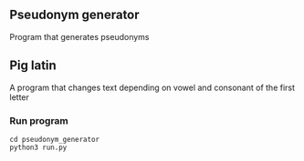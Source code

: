 ## Pseudonym generator
Program that generates pseudonyms
## Pig latin
A program that changes text depending on
vowel and consonant of the first letter
### Run program
```
cd pseudonym_generator
python3 run.py
```
